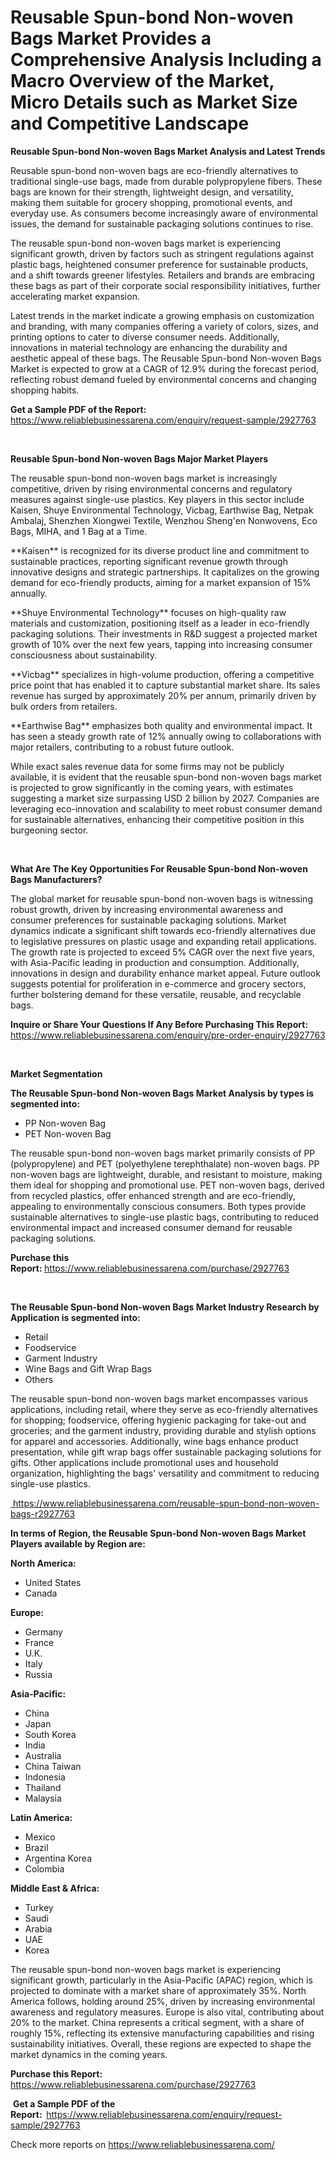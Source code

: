 <p><h1>Reusable Spun-bond Non-woven Bags Market Provides a Comprehensive Analysis Including a Macro Overview of the Market, Micro Details such as Market Size and Competitive Landscape</h1></p><p><strong>Reusable Spun-bond Non-woven Bags Market Analysis and Latest Trends</strong></p>
<p><p>Reusable spun-bond non-woven bags are eco-friendly alternatives to traditional single-use bags, made from durable polypropylene fibers. These bags are known for their strength, lightweight design, and versatility, making them suitable for grocery shopping, promotional events, and everyday use. As consumers become increasingly aware of environmental issues, the demand for sustainable packaging solutions continues to rise.</p><p>The reusable spun-bond non-woven bags market is experiencing significant growth, driven by factors such as stringent regulations against plastic bags, heightened consumer preference for sustainable products, and a shift towards greener lifestyles. Retailers and brands are embracing these bags as part of their corporate social responsibility initiatives, further accelerating market expansion.</p><p>Latest trends in the market indicate a growing emphasis on customization and branding, with many companies offering a variety of colors, sizes, and printing options to cater to diverse consumer needs. Additionally, innovations in material technology are enhancing the durability and aesthetic appeal of these bags. The Reusable Spun-bond Non-woven Bags Market is expected to grow at a CAGR of 12.9% during the forecast period, reflecting robust demand fueled by environmental concerns and changing shopping habits.</p></p>
<p><strong>Get a Sample PDF of the Report:&nbsp;</strong> <a href="https://www.reliablebusinessarena.com/enquiry/request-sample/2927763?utm_campaign=2645&utm_medium=2&utm_source=Github&utm_content=ia&utm_term=12032025&utm_id=reusable-spun-bond-non-woven-bags">https://www.reliablebusinessarena.com/enquiry/request-sample/2927763</a></p>
<p>&nbsp;</p>
<p><strong>Reusable Spun-bond Non-woven Bags Major Market Players</strong></p>
<p><p>The reusable spun-bond non-woven bags market is increasingly competitive, driven by rising environmental concerns and regulatory measures against single-use plastics. Key players in this sector include Kaisen, Shuye Environmental Technology, Vicbag, Earthwise Bag, Netpak Ambalaj, Shenzhen Xiongwei Textile, Wenzhou Sheng'en Nonwovens, Eco Bags, MIHA, and 1 Bag at a Time.</p><p>**Kaisen** is recognized for its diverse product line and commitment to sustainable practices, reporting significant revenue growth through innovative designs and strategic partnerships. It capitalizes on the growing demand for eco-friendly products, aiming for a market expansion of 15% annually.</p><p>**Shuye Environmental Technology** focuses on high-quality raw materials and customization, positioning itself as a leader in eco-friendly packaging solutions. Their investments in R&D suggest a projected market growth of 10% over the next few years, tapping into increasing consumer consciousness about sustainability.</p><p>**Vicbag** specializes in high-volume production, offering a competitive price point that has enabled it to capture substantial market share. Its sales revenue has surged by approximately 20% per annum, primarily driven by bulk orders from retailers.</p><p>**Earthwise Bag** emphasizes both quality and environmental impact. It has seen a steady growth rate of 12% annually owing to collaborations with major retailers, contributing to a robust future outlook.</p><p>While exact sales revenue data for some firms may not be publicly available, it is evident that the reusable spun-bond non-woven bags market is projected to grow significantly in the coming years, with estimates suggesting a market size surpassing USD 2 billion by 2027. Companies are leveraging eco-innovation and scalability to meet robust consumer demand for sustainable alternatives, enhancing their competitive position in this burgeoning sector.</p></p>
<p>&nbsp;</p>
<p><strong>What Are The Key Opportunities For Reusable Spun-bond Non-woven Bags Manufacturers?</strong></p>
<p><p>The global market for reusable spun-bond non-woven bags is witnessing robust growth, driven by increasing environmental awareness and consumer preferences for sustainable packaging solutions. Market dynamics indicate a significant shift towards eco-friendly alternatives due to legislative pressures on plastic usage and expanding retail applications. The growth rate is projected to exceed 5% CAGR over the next five years, with Asia-Pacific leading in production and consumption. Additionally, innovations in design and durability enhance market appeal. Future outlook suggests potential for proliferation in e-commerce and grocery sectors, further bolstering demand for these versatile, reusable, and recyclable bags.</p></p>
<p><strong>Inquire or Share Your Questions If Any Before Purchasing This Report:</strong> <a href="https://www.reliablebusinessarena.com/enquiry/pre-order-enquiry/2927763?utm_campaign=2645&utm_medium=2&utm_source=Github&utm_content=ia&utm_term=12032025&utm_id=reusable-spun-bond-non-woven-bags">https://www.reliablebusinessarena.com/enquiry/pre-order-enquiry/2927763</a></p>
<p>&nbsp;</p>
<p><strong>Market Segmentation</strong></p>
<p><strong>The Reusable Spun-bond Non-woven Bags Market Analysis by types is segmented into:</strong></p>
<p><ul><li>PP Non-woven Bag</li><li>PET Non-woven Bag</li></ul></p>
<p><p>The reusable spun-bond non-woven bags market primarily consists of PP (polypropylene) and PET (polyethylene terephthalate) non-woven bags. PP non-woven bags are lightweight, durable, and resistant to moisture, making them ideal for shopping and promotional use. PET non-woven bags, derived from recycled plastics, offer enhanced strength and are eco-friendly, appealing to environmentally conscious consumers. Both types provide sustainable alternatives to single-use plastic bags, contributing to reduced environmental impact and increased consumer demand for reusable packaging solutions.</p></p>
<p><strong>Purchase this Report:&nbsp;</strong><a href="https://www.reliablebusinessarena.com/purchase/2927763?utm_campaign=2645&utm_medium=2&utm_source=Github&utm_content=ia&utm_term=12032025&utm_id=reusable-spun-bond-non-woven-bags">https://www.reliablebusinessarena.com/purchase/2927763</a></p>
<p>&nbsp;</p>
<p><strong>The Reusable Spun-bond Non-woven Bags Market Industry Research by Application is segmented into:</strong></p>
<p><ul><li>Retail</li><li>Foodservice</li><li>Garment Industry</li><li>Wine Bags and Gift Wrap Bags</li><li>Others</li></ul></p>
<p><p>The reusable spun-bond non-woven bags market encompasses various applications, including retail, where they serve as eco-friendly alternatives for shopping; foodservice, offering hygienic packaging for take-out and groceries; and the garment industry, providing durable and stylish options for apparel and accessories. Additionally, wine bags enhance product presentation, while gift wrap bags offer sustainable packaging solutions for gifts. Other applications include promotional uses and household organization, highlighting the bags' versatility and commitment to reducing single-use plastics.</p></p>
<p><a href="https://www.reliablebusinessarena.com/reusable-spun-bond-non-woven-bags-r2927763?utm_campaign=2645&utm_medium=2&utm_source=Github&utm_content=ia&utm_term=12032025&utm_id=reusable-spun-bond-non-woven-bags">&nbsp;https://www.reliablebusinessarena.com/reusable-spun-bond-non-woven-bags-r2927763</a></p>
<p><strong>In terms of Region, the Reusable Spun-bond Non-woven Bags Market Players available by Region are:</strong></p>
<p>
    <p> <strong> North America: </strong>
        <ul>
            <li>United States</li>
            <li>Canada</li>
        </ul>
        </p> 
    <p> <strong> Europe: </strong>
        <ul>
            <li>Germany</li>
            <li>France</li>
            <li>U.K.</li>
            <li>Italy</li>
            <li>Russia</li>
        </ul>
        </p> 
    <p> <strong> Asia-Pacific: </strong>
        <ul>
            <li>China</li>
            <li>Japan</li>
            <li>South Korea</li>
            <li>India</li>
            <li>Australia</li>
            <li>China Taiwan</li>
            <li>Indonesia</li>
            <li>Thailand</li>
            <li>Malaysia</li>
        </ul>
        </p> 
    <p> <strong> Latin America: </strong>
        <ul>
            <li>Mexico</li>
            <li>Brazil</li>
            <li>Argentina Korea</li>
            <li>Colombia</li>
        </ul>
        </p> 
    <p> <strong> Middle East & Africa: </strong>
        <ul>
            <li>Turkey</li>
            <li>Saudi</li>
            <li>Arabia</li>
            <li>UAE</li>
            <li>Korea</li>
        </ul>
    </p>
    </p>
<p><p>The reusable spun-bond non-woven bags market is experiencing significant growth, particularly in the Asia-Pacific (APAC) region, which is projected to dominate with a market share of approximately 35%. North America follows, holding around 25%, driven by increasing environmental awareness and regulatory measures. Europe is also vital, contributing about 20% to the market. China represents a critical segment, with a share of roughly 15%, reflecting its extensive manufacturing capabilities and rising sustainability initiatives. Overall, these regions are expected to shape the market dynamics in the coming years.</p></p>
<p><strong>Purchase this Report: </strong><a href="https://www.reliablebusinessarena.com/purchase/2927763?utm_campaign=2645&utm_medium=2&utm_source=Github&utm_content=ia&utm_term=12032025&utm_id=reusable-spun-bond-non-woven-bags">https://www.reliablebusinessarena.com/purchase/2927763</a></p>
<p>&nbsp;<strong>Get a Sample PDF of the Report:&nbsp;&nbsp;</strong><a href="https://www.reliablebusinessarena.com/enquiry/request-sample/2927763?utm_campaign=2645&utm_medium=2&utm_source=Github&utm_content=ia&utm_term=12032025&utm_id=reusable-spun-bond-non-woven-bags">https://www.reliablebusinessarena.com/enquiry/request-sample/2927763</a></p>
<p><strong></strong></p>
<p>Check more reports on <a href="https://www.reliablebusinessarena.com/?utm_campaign=2645&utm_medium=2&utm_source=Github&utm_content=ia&utm_term=12032025&utm_id=reusable-spun-bond-non-woven-bags">https://www.reliablebusinessarena.com/</a></p>